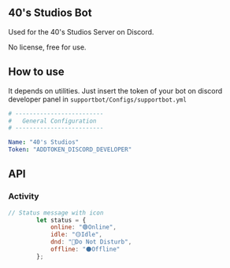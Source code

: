 ## 40's Studios Bot

Used for the 40's Studios Server on Discord.

No license, free for use.

## How to use

It depends on utilities. Just insert the token of your bot on discord developer panel in `supportbot/Configs/supportbot.yml`

``` yaml
# -------------------------
#   General Configuration
# -------------------------

Name: "40's Studios"
Token: "ADDTOKEN_DISCORD_DEVELOPER"
```

## API 

### Activity

``` javascript
// Status message with icon
        let status = {
            online: "🟢Online",
            idle: "🟡Idle",
            dnd: "🔴Do Not Disturb",
            offline: "⚫Offline"
        };
```
